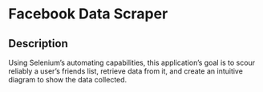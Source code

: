 # Facebook Data Scraper

## Description
Using Selenium’s automating capabilities, this application’s goal is to scour reliably a user’s friends list, retrieve data from it, and create an intuitive diagram to show the data collected.